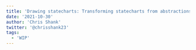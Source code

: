 ```yaml
---
title: 'Drawing statecharts: Transforming statecharts from abstractions to complexity-revealing tools'
date: '2021-10-30'
author: 'Chris Shank'
twitter: '@chrisshank23'
tags:
  - 'WIP'
---
```

